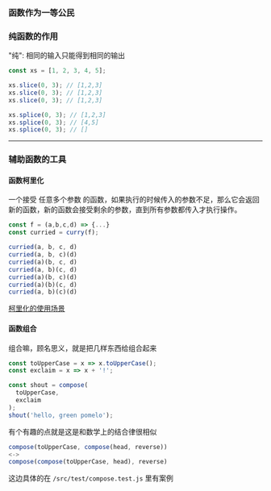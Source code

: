 ### 函数作为一等公民



### 纯函数的作用

"纯": 相同的输入只能得到相同的输出

```js
const xs = [1, 2, 3, 4, 5];

xs.slice(0, 3); // [1,2,3]
xs.slice(0, 3); // [1,2,3]
xs.slice(0, 3); // [1,2,3]

xs.splice(0, 3); // [1,2,3]
xs.splice(0, 3); // [4,5]
xs.splice(0, 3); // []
```

---

### 辅助函数的工具

#### 函数柯里化

一个接受 任意多个参数 的函数，如果执行的时候传入的参数不足，那么它会返回新的函数，新的函数会接受剩余的参数，直到所有参数都传入才执行操作。

```js
const f = (a,b,c,d) => {...}
const curried = curry(f);

curried(a, b, c, d)
curried(a, b, c)(d)
curried(a)(b, c, d)
curried(a, b)(c, d)
curried(a)(b, c)(d)
curried(a)(b)(c, d)
curried(a, b)(c)(d)
```

[柯里化的使用场景](./curry.md)

#### 函数组合

组合嘛，顾名思义，就是把几样东西给组合起来

```js
const toUpperCase = x => x.toUpperCase();
const exclaim = x => x + '!';

const shout = compose(
  toUpperCase,
  exclaim
);
shout('hello, green pomelo');
```

有个有趣的点就是这是和数学上的结合律很相似

```js
compose(toUpperCase, compose(head, reverse))
<->
compose(compose(toUpperCase, head), reverse)
```

这边具体的在 `/src/test/compose.test.js` 里有案例

